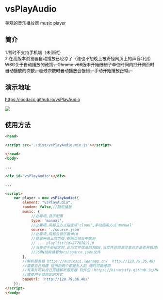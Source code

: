# vsPlayAudio

美观的音乐播放器
music player

## 简介
1.暂时不支持手机端（未测试）  
2.在高版本浏览器自动播放已经凉了（谁也不想晚上被奇怪网页上的声音吓到）<s>W3C关于自动播放的政策，Chrome v66版本开始限制了单位时间内打开网页时自动播放的次数。超过次数时自动播放会报错，手动开始播放正常。</s>

## 演示地址

https://iocdacc.github.io/vsPlayAudio

![](https://github.com/iocdacc/vsPlayAudio/blob/master/demo.PNG?raw=true)


## 使用方法
```html
<head>

<script src="./dist/vsPlayAudio.min.js"></script>

</head>
<body>

...

<div id="vsPlayAudio"></div>

...

<script>
    var player = new vsPlayAudio({
        element: "vsPlayAudio",
        random: false,//随机播放
        music: {
            //必需项,音乐配置
            type: 'manual',
            //必需项,网易云方式指定填'cloud',手动指定方式'manual'
            source: './source.json'
            //必需项,网易云音乐歌单id
            //登录网易云网页版,在网页地址中拿到
            // ... playlist?id=2778782119
            //当使用手动指定时,此为文件信息的JSON,当文件非同源注意对方是否开启跨域
            //JSON结构请看docs/source.json文件
        },
        //解析服务器 https://musicapi.leanapp.cn/  http://120.79.36.48/
        //需要自己搭建 提供的两个都是私人的 随时可能停用
        //有条件可以自己搭建解析服务器 软件包：https://binaryify.github.io/NeteaseCloudMusicApi/#/
        //或使用手动指定的方式
        baseUrl: 'http://120.79.36.48/'
    });
</script>
</body> 
```
